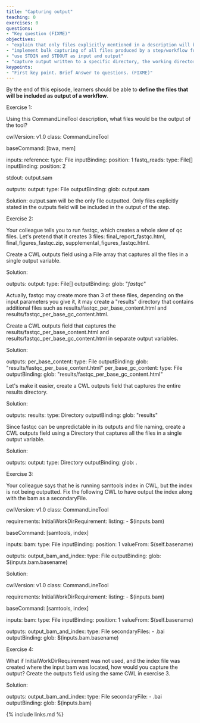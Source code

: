 ```yaml
---
title: "Capturing output"
teaching: 0
exercises: 0
questions:
- "Key question (FIXME)"
objectives:
- "explain that only files explicitly mentioned in a description will be included in the output of a step/workflow"
- "implement bulk capturing of all files produced by a step/workflow for debugging purposes"
- "use STDIN and STDOUT as input and output"
- "capture output written to a specific directory, the working directory, or the same directory where input is located"
keypoints:
- "First key point. Brief Answer to questions. (FIXME)"
---
```

By the end of this episode,
learners should be able to
__define the files that will be included as output of a workflow__.

Exercise 1:

Using this CommandLineTool description, what files would be the output of the tool?

cwlVersion: v1.0
class: CommandLineTool

baseCommand: [bwa, mem]

inputs:
  reference:
    type: File
    inputBinding:
      position: 1
  fastq_reads:
    type: File[]
    inputBinding:
      position: 2

stdout: output.sam

outputs:
  output:
    type: File
    outputBinding:
      glob: output.sam

Solution: output.sam will be the only file outputted. Only files explicitly stated in the outputs field will be included in the output of the step.

Exercise 2:

Your colleague tells you to run fastqc, which creates a whole slew of qc files. Let's pretend that it creates 3 files: final_report_fastqc.html, final_figures_fastqc.zip, supplemental_figures_fastqc.html.

Create a CWL outputs field using a File array that captures all the files in a single output variable.

Solution:

outputs:
  output:
    type: File[]
    outputBinding:
      glob: "*fastqc*"

Actually, fastqc may create more than 3 of these files, depending on the input parameters you give it, it may create a "results" directory that contains additional files such as results/fastqc_per_base_content.html and results/fastqc_per_base_gc_content.html.

Create a CWL outputs field that captures the results/fastqc_per_base_content.html and results/fastqc_per_base_gc_content.html in separate output variables.

Solution:

outputs:
  per_base_content:
    type: File
    outputBinding:
      glob: "results/fastqc_per_base_content.html"
  per_base_gc_content:
    type: File
    outputBinding:
      glob: "results/fastqc_per_base_gc_content.html"

Let's make it easier, create a CWL outputs field that captures the entire results directory.

Solution:

outputs:
  results:
    type: Directory
    outputBinding:
      glob: "results"

Since fastqc can be unpredictable in its outputs and file naming, create a CWL outputs field using a Directory that captures all the files in a single output variable.

Solution:

outputs:
  output:
    type: Directory
    outputBinding:
      glob: .


Exercise 3:

Your colleague says that he is running samtools index in CWL, but the index is not being outputted. Fix the following CWL to have output the index along with the bam as a secondaryFile.

cwlVersion: v1.0
class: CommandLineTool

requirements:
  InitialWorkDirRequirement:
    listing:
      - $(inputs.bam)

baseCommand: [samtools, index]

inputs:
  bam:
    type: File
    inputBinding:
      position: 1
      valueFrom: $(self.basename)

outputs:
  output_bam_and_index:
    type: File
    outputBinding:
      glob: $(inputs.bam.basename)

Solution:

cwlVersion: v1.0
class: CommandLineTool

requirements:
  InitialWorkDirRequirement:
    listing:
      - $(inputs.bam)

baseCommand: [samtools, index]

inputs:
  bam:
    type: File
    inputBinding:
      position: 1
      valueFrom: $(self.basename)

outputs:
  output_bam_and_index:
    type: File
    secondaryFiles:
      - .bai
    outputBinding:
      glob: $(inputs.bam.basename)

Exercise 4:

What if InitialWorkDirRequirement was not used, and the index file was created where the input bam was located, how would you capture the output? Create the outputs field using the same CWL in exercise 3.

Solution:

outputs:
  output_bam_and_index:
    type: File
    secondaryFile:
      - .bai
    outputBinding:
      glob: $(inputs.bam)


{% include links.md %}
